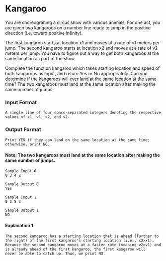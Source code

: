 # Kangaroo

You are choreograhing a circus show with various animals. For one act, you are given two kangaroos on a number line ready to jump in the 
positive direction (i.e, toward positive infinity).

The first kangaroo starts at location x1 and moves at a rate of v1 meters per jump.
The second kangaroo starts at location x2 and moves at a rate of v2 meters per jump.
You have to figure out a way to get both kangaroos at the same location as part of the show.

Complete the function kangaroo which takes starting location and speed of both kangaroos as input, and return Yes or No appropriately. 
Can you determine if the kangaroos will ever land at the same location at the same time? The two kangaroos must land at the same 
location after making the same number of jumps.

### Input Format
```
A single line of four space-separated integers denoting the respective values of x1, v1, x2, and v2.
```

### Output Format
```
Print YES if they can land on the same location at the same time; otherwise, print NO.
```
#### Note: The two kangaroos must land at the same location after making the same number of jumps.
```
Sample Input 0
0 3 4 2

Sample Output 0
YES
```
```
Sample Input 1
0 2 5 3

Sample Output 1
NO
```
#### Explanation 1
```
The second kangaroo has a starting location that is ahead (further to the right) of the first kangaroo's starting location (i.e., x2>x1). 
Because the second kangaroo moves at a faster rate (meaning v2>v1) and is already ahead of the first kangaroo, the first kangaroo will 
never be able to catch up. Thus, we print NO.
```
